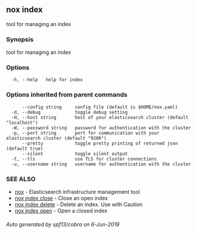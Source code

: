 ## nox index

tool for managing an index

### Synopsis

tool for managing an index

### Options

```
  -h, --help   help for index
```

### Options inherited from parent commands

```
      --config string     config file (default is $HOME/nox.yaml)
  -d, --debug             toggle debug setting
  -H, --host string       host of your elasticsearch cluster (default "localhost")
  -W, --password string   password for authentication with the cluster
  -p, --port string       port for communication with your elasticsearch cluster (default "9200")
      --pretty            toggle pretty printing of returned json (default true)
      --silent            toggle silent output
  -t, --tls               use TLS for cluster connections
  -u, --username string   username for authentication with the cluster
```

### SEE ALSO

* [nox](nox.md)	 - Elasticsearch infrastructure management tool
* [nox index close](nox_index_close.md)	 - Close an open index
* [nox index delete](nox_index_delete.md)	 - Delete an index. Use with Caution
* [nox index open](nox_index_open.md)	 - Open a closed index

###### Auto generated by spf13/cobra on 6-Jun-2019
